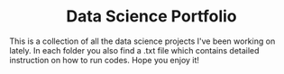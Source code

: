 # <center> Data Science Portfolio

This is a collection of all the data science projects I've been working on lately. In each folder you also find a .txt file which contains detailed instruction on how to run codes. Hope you enjoy it!